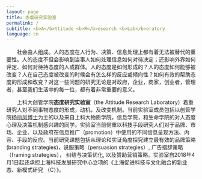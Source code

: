```yaml
---
layout: page
title: 态度研究实验室
permalink: /
subtitle: <b>A</b>ttitude <b>R</b>esearch <b>Lab</b>oratory
language: cn
--- 
```

　　社会由人组成。人的态度在人行为、决策、信息处理上都有着无法被替代的重要性。人的态度不但会影响到当事人如何处理信息如何对待决定；还影响外界如何评定、如何对待持态度的人或群体。人的态度是如何形成的？人的态度如何能够被改变？人在自己态度被改变的时候会有怎么样的反应或倾向性？如何有效的帮助态度的形成和改变？对这一些问题的研究无论是对政府，企业，商家，创业者，管理者，甚至我们生活中的每一位，都有着非常重要的意义。

　　上科大创管学院**态度研究实验室**（the Attitude Research Laboratory）着重研究人对不同事物态度的形成，动机，及改变机制。当前实验室成员包括以创管学院[杨丽凤博士](http://sem.shanghaitech.edu.cn/2017/0629/c3525a27933/page.htm)为主的以及来自上科大物质学院，信息学院，和生命学院的对人态度心理及决策机制感兴趣的同学。实验室当前侧重以科技手段研究人们对于品牌、市场、企业、以及政府在信息推广（promotion）中使用的不同信息呈现方法、内容、手段的反应。当前研究课题包括从理论和实证角度探究建立最有效的品牌策略(branding strategies)，说服策略（persuasion strategies）, 广告措辞策略（framing strategies）， 纠结与决策优化, 以及赞助营销策略。实验室自2018年4月1日起还承担上海科技发展研究中心立项的《上海促进科技与文化融合的新业态、新模式研究 （C）》。